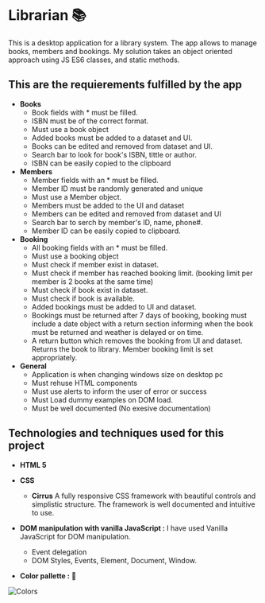 # Librarian   :books:   
This is a desktop application for a library system. The app allows to manage books, members and bookings. My solution takes an object oriented approach using JS ES6 classes, and static methods.

## This are the requierements fulfilled by the app
* **Books**
  * Book fields with * must be filled.
  * ISBN must be of the correct format.
  * Must use a book object
  * Added books must be added to a dataset and UI.
  * Books can be edited and removed from dataset and UI.
  * Search bar to look for book's ISBN, tittle or author.
  * ISBN can be easily copied to the clipboard
* **Members**
  * Member fields with an * must be filled.
  * Member ID must be randomly generated and unique
  * Must use a Member object.
  * Members must be added to the UI and dataset
  * Members can be edited and removed from dataset and UI
  * Search bar to serch by member's ID, name, phone#.
  * Member ID can be easily copied to clipboard.
* **Booking**
  * All booking fields with an * must be filled.
  * Must use a booking object
  * Must check if member exist in dataset.
  * Must check if member has reached booking limit. (booking limit per member is 2 books at the same time)
  * Must check if book exist in dataset.
  * Must check if book is available.
  * Added bookings must be added to UI and dataset.
  * Bookings must be returned after 7 days of booking, booking must include a date object with a return section informing when the book must be returned and weather is delayed or on time.
  * A return button which removes the booking from UI and dataset. Returns the book to library. Member booking limit is set appropriately.
 * **General**
   * Application is when changing windows size on desktop pc
   * Must rehuse HTML components
   * Must use alerts to inform the user of error or success
   * Must Load dummy examples on DOM load.
   * Must be well documented (No exesive documentation)

## Technologies and techniques used for this project
* **HTML 5**

* **CSS**
   * **Cirrus** A fully responsive CSS framework with beautiful controls and simplistic structure. The framework is well documented and intuitive to use.

* **DOM manipulation with vanilla JavaScript :** I have used Vanilla JavaScript for DOM manipulation.
   * Event delegation
   * DOM Styles, Events, Element, Document, Window.
* **Color pallette :** :art: 

![Colors](angular-src/src/app/images/NutriApp_color_palette.jpg?raw=true "Color Palette")

